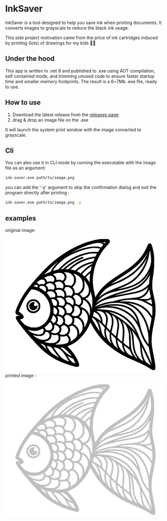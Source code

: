﻿# InkSaver

InkSaver is a tool designed to help you save ink when printing documents. 
It converts images to grayscale to reduce the black ink usage.

This side project motivation came from the price of ink cartridges induced by printing (lots) of drawings for my kids 🧒👧

## Under the hood
This app is written in .net 9 and published to .exe using AOT compilation, self contained mode, and trimming unused code to ensure faster startup time and smaller memory footprints.
The result is a 6~7Mb .exe file, ready to use. 

## How to use
1. Download the latest release from the [releases page](https://github.com/roddone/InkSaver/releases)
2. drag & drop an image file on the .exe

It will launch the system print window with the image converted to grayscale.

## Cli

You can also use it in CLI mode by running the executable with the image file as an argument:
```bash
ink-saver.exe path/to/image.png
```

you can add the '-y' argument to skip the confirmation dialog and exit the program directly after printing : 
```bash
ink-saver.exe path/to/image.png -y
```

## examples
original image: ![original](https://raw.githubusercontent.com/roddone/InkSaver/main/.github/fish.png)
printed image : ![printed](https://raw.githubusercontent.com/roddone/InkSaver/main/.github/fish.gray.png)
